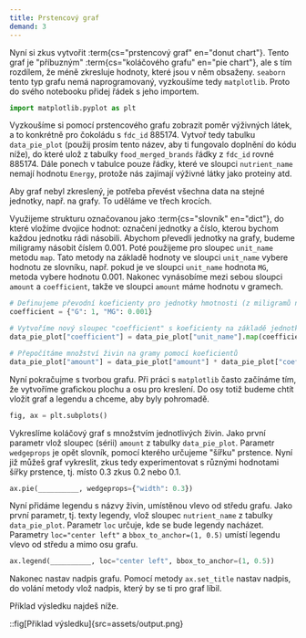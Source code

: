 ```yaml
---
title: Prstencový graf
demand: 3
---
```


Nyní si zkus vytvořit :term{cs="prstencový graf" en="donut chart"}. Tento graf je "příbuzným" :term{cs="koláčového grafu" en="pie chart"}, ale s tím rozdílem, že méně zkresluje hodnoty, které jsou v něm obsaženy. `seaborn` tento typ grafu nemá naprogramovaný, vyzkoušíme tedy `matplotlib`. Proto do svého notebooku přidej řádek s jeho importem.

```py
import matplotlib.pyplot as plt
```

Vyzkoušíme si pomocí prstencového grafu zobrazit poměr výživných látek, a to konkrétně pro čokoládu s `fdc_id` 885174. Vytvoř tedy tabulku `data_pie_plot` (použij prosím tento název, aby ti fungovalo doplnění do kódu níže), do které ulož z tabulky `food_merged_brands` řádky z `fdc_id` rovné 885174. Dále ponech v tabulce pouze řádky, které ve sloupci `nutrient_name` nemají hodnotu `Energy`, protože nás zajímají výživné látky jako proteiny atd.

Aby graf nebyl zkreslený, je potřeba převést všechna data na stejné jednotky, např. na grafy. To uděláme ve třech krocích.

Využijeme strukturu označovanou jako :term{cs="slovník" en="dict"}, do které vložíme dvojice hodnot: označení jednotky a číslo, kterou bychom každou jednotku rádi násobili. Abychom převedli jednotky na grafy, budeme miligramy násobit číslem 0.001. Poté použijeme pro sloupec `unit_name` metodu `map`. Tato metody na základě hodnoty ve sloupci `unit_name` vybere hodnotu ze slovníku, např. pokud je ve sloupci `unit_name` hodnota `MG`, metoda vybere hodnotu 0.001. Nakonec vynásobíme mezi sebou sloupci `amount` a `coefficient`, takže ve sloupci `amount` máme hodnotu v gramech.

```py
# Definujeme převodní koeficienty pro jednotky hmotnosti (z miligramů na gramy)
coefficient = {"G": 1, "MG": 0.001}

# Vytvoříme nový sloupec "coefficient" s koeficienty na základě jednotky ve sloupci "unit_name"
data_pie_plot["coefficient"] = data_pie_plot["unit_name"].map(coefficient)

# Přepočítáme množství živin na gramy pomocí koeficientů
data_pie_plot["amount"] = data_pie_plot["amount"] * data_pie_plot["coefficient"]
```

Nyní pokračujme s tvorbou grafu. Při práci s `matplotlib` často začínáme tím, že vytvoříme grafickou plochu a osu pro kreslení. Do osy totiž budeme chtít vložit graf a legendu a chceme, aby byly pohromadě.


```py
fig, ax = plt.subplots()
```

Vykreslíme koláčový graf s množstvím jednotlivých živin. Jako první parametr vlož sloupec (sérii) `amount` z tabulky `data_pie_plot`. Parametr `wedgeprops` je opět slovník, pomocí kterého určujeme "šířku" prstence. Nyní již můžeš graf vykreslit, zkus tedy experimentovat s různými hodnotami šířky prstence, tj. místo 0.3 zkus 0.2 nebo 0.1.

```py
ax.pie(__________, wedgeprops={"width": 0.3})
```

Nyní přidáme legendu s názvy živin, umístěnou vlevo od středu grafu. Jako první parametr, tj. texty legendy, vlož sloupec `nutrient_name` z tabulky `data_pie_plot`. Parametr `loc` určuje, kde se bude legendy nacházet. Parametry `loc="center left"` a `bbox_to_anchor=(1, 0.5)` umístí legendu vlevo od středu a mimo osu grafu.

```py
ax.legend(__________, loc="center left", bbox_to_anchor=(1, 0.5))
```

Nakonec nastav nadpis grafu. Pomocí metody `ax.set_title` nastav nadpis, do volání metody vlož nadpis, který by se ti pro graf líbil. 

Příklad výsledku najdeš níže.

::fig[Přiklad výsledku]{src=assets/output.png}
